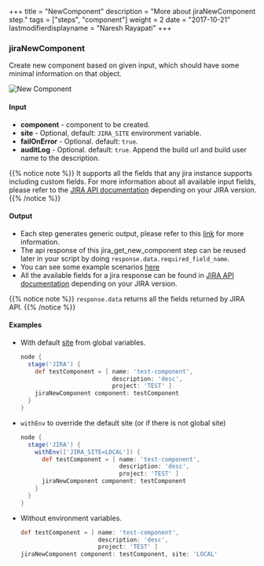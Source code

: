 +++
title = "NewComponent"
description = "More about jiraNewComponent step."
tags = ["steps", "component"]
weight = 2
date = "2017-10-21"
lastmodifierdisplayname = "Naresh Rayapati"
+++


### jiraNewComponent

Create new component based on given input, which should have some minimal information on that object.

![New Component](https://raw.githubusercontent.com/ThoughtsLive/jira-steps/master/docs/images/jira_new_component.png)

#### Input

* **component** - component to be created.
* **site** - Optional, default: `JIRA_SITE` environment variable.
* **failOnError** - Optional. default: `true`.
* **auditLog** - Optional. default: `true`. Append the build url and build user name to the description.

{{% notice note %}}
It supports all the fields that any jira instance supports including custom fields. For more information about all available input fields, please refer to the [JIRA API documentation](https://docs.atlassian.com/jira/REST/) depending on your JIRA version.
{{% /notice %}}

#### Output

* Each step generates generic output, please refer to this [link](config.html#common-response--error-handling) for more information.
* The api response of this jira_get_new_component step can be reused later in your script by doing `response.data.required_field_name`.
* You can see some example scenarios [here](https://jenkinsci.github.io/jira-steps-plugin/common_usages.html)
* All the available fields for a jira response can be found in [JIRA API documentation](https://docs.atlassian.com/jira/REST/) depending on your JIRA version.

{{% notice note %}}
`response.data` returns all the fields returned by JIRA API.
{{% /notice %}}

#### Examples

* With default [site](config#environment-variables) from global variables.

    ```groovy
    node {
      stage('JIRA') {
        def testComponent = [ name: 'test-component',
                              description: 'desc',
                              project: 'TEST' ]
        jiraNewComponent component: testComponent
      }
    }
    ```
* `withEnv` to override the default site (or if there is not global site)

    ```groovy
    node {
      stage('JIRA') {
        withEnv(['JIRA_SITE=LOCAL']) {
          def testComponent = [ name: 'test-component',
                                description: 'desc',
                                project: 'TEST' ]
          jiraNewComponent component: testComponent
        }
      }
    }
    ```
* Without environment variables.

    ```groovy
    def testComponent = [ name: 'test-component',
                          description: 'desc',
                          project: 'TEST' ]
    jiraNewComponent component: testComponent, site: 'LOCAL'
    ```
